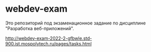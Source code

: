 # webdev-exam

Это репозиторий под экзаменационное задание по дисциплине "Разработка веб-приложений".

http://webdev-exam-2022-2-gfbwle.std-900.ist.mospolytech.ru/pages/tasks.html

